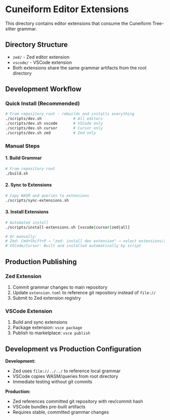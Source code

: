 # Cuneiform Editor Extensions

This directory contains editor extensions that consume the Cuneiform Tree-sitter grammar.

## Directory Structure

- `zed/` - Zed editor extension
- `vscode/` - VSCode extension
- Both extensions share the same grammar artifacts from the root directory

## Development Workflow

### Quick Install (Recommended)
```bash
# From repository root - rebuilds and installs everything
./scripts/dev.sh              # All editors
./scripts/dev.sh vscode       # VSCode only
./scripts/dev.sh cursor       # Cursor only
./scripts/dev.sh zed          # Zed only
```

### Manual Steps

#### 1. Build Grammar
```bash
# From repository root
./build.sh
```

#### 2. Sync to Extensions
```bash
# Copy WASM and queries to extensions
./scripts/sync-extensions.sh
```

#### 3. Install Extensions
```bash
# Automated install
./scripts/install-extensions.sh [vscode|cursor|zed|all]

# Or manually:
# Zed: Cmd+Shift+P → "zed: install dev extension" → select extensions/zed
# VSCode/Cursor: Built and installed automatically by script
```

## Production Publishing

### Zed Extension
1. Commit grammar changes to main repository
2. Update `extension.toml` to reference git repository instead of `file://`
3. Submit to Zed extension registry

### VSCode Extension
1. Build and sync extensions
2. Package extension: `vsce package`
3. Publish to marketplace: `vsce publish`

## Development vs Production Configuration

**Development:**
- Zed uses `file://../../` to reference local grammar
- VSCode copies WASM/queries from root directory
- Immediate testing without git commits

**Production:**
- Zed references committed git repository with rev/commit hash
- VSCode bundles pre-built artifacts
- Requires stable, committed grammar changes